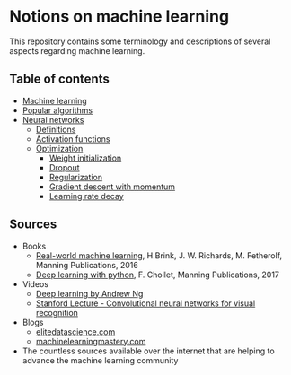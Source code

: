 # Notions on machine learning

This repository contains some terminology and descriptions of several aspects regarding machine learning.

## Table of contents

* [Machine learning](01_machine_learning.md)
* [Popular algorithms]()
* [Neural networks]()
    * [Definitions](03_NN_definitions.md)
    * [Activation functions](03_NN_activations.md)
    * [Optimization]()
        * [Weight initialization](03_NN_optimization_initialization.md)
        * [Dropout](03_NN_optimization_dropout.md)
        * [Regularization](03_NN_optimization_regularization.md)
        * [Gradient descent with momentum](03_NN_optimization_momentum.md)
        * [Learning rate decay](03_NN_optimization_LRdecay.md)

## Sources

* Books
    * [Real-world machine learning](https://www.manning.com/books/real-world-machine-learning), H.Brink, J. W. Richards, M. Fetherolf, Manning Publications, 2016
    * [Deep learning with python](https://www.manning.com/books/deep-learning-with-python), F. Chollet, Manning Publications, 2017
* Videos
    * [Deep learning by Andrew Ng](https://www.youtube.com/playlist?list=PLBAGcD3siRDguyYYzhVwZ3tLvOyyG5k6K)
    * [Stanford Lecture - Convolutional neural networks for visual recognition](https://www.youtube.com/playlist?list=PL3FW7Lu3i5JvHM8ljYj-zLfQRF3EO8sYv)
* Blogs
    *  [elitedatascience.com](https://elitedatascience.com/learn-machine-learning)
    *  [machinelearningmastery.com](https://machinelearningmastery.com/blog/)
* The countless sources available over the internet that are helping to advance the machine learning community
